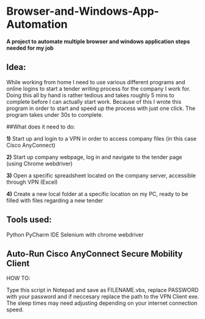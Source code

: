 # Browser-and-Windows-App-Automation

**A project to automate multiple browser and windows application steps needed for my job**

## Idea:

While working from home I need to use various different programs and online logins to start a tender writing process for the company I work for. Doing this all by hand is rather tedious and takes roughly 5 mins to complete before I can actually start work. Because of this I wrote this program in order to start and speed up the process with just one click. The program takes under 30s to complete.

##What does it need to do:

**1)** Start up and login to a VPN in order to access company files (in this case Cisco AnyConnect)

**2)** Start up company webpage, log in and navigate to the tender page (using Chrome webdriver)

**3)** Open a specific spreadsheet located on the company server, accessible through VPN (Excel)

**4)** Create a new local folder at a specific location on my PC, ready to be filled with files regarding a new tender

## Tools used:

Python
PyCharm IDE
Selenium with chrome webdriver



 

## Auto-Run Cisco AnyConnect Secure Mobility Client

HOW TO:

Type this script in Notepad and save as FILENAME.vbs, replace PASSWORD with your password and if neccesary replace the path to the VPN Client exe. The sleep times may need adjusting depending on your internet connection speed. 
